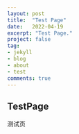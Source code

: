 ```yaml
---
layout: post
title:  "Test Page"
date:   2022-04-19
excerpt: "Test Page."
project: false
tag:
- jekyll 
- blog
- about
- test
comments: true
---
```

## TestPage

测试页